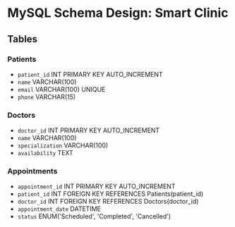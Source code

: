 # MySQL Schema Design: Smart Clinic

## Tables

### Patients
- `patient_id` INT PRIMARY KEY AUTO_INCREMENT
- `name` VARCHAR(100)
- `email` VARCHAR(100) UNIQUE
- `phone` VARCHAR(15)

### Doctors
- `doctor_id` INT PRIMARY KEY AUTO_INCREMENT
- `name` VARCHAR(100)
- `specialization` VARCHAR(100)
- `availability` TEXT

### Appointments
- `appointment_id` INT PRIMARY KEY AUTO_INCREMENT
- `patient_id` INT FOREIGN KEY REFERENCES Patients(patient_id)
- `doctor_id` INT FOREIGN KEY REFERENCES Doctors(doctor_id)
- `appointment_date` DATETIME
- `status` ENUM('Scheduled', 'Completed', 'Cancelled')
